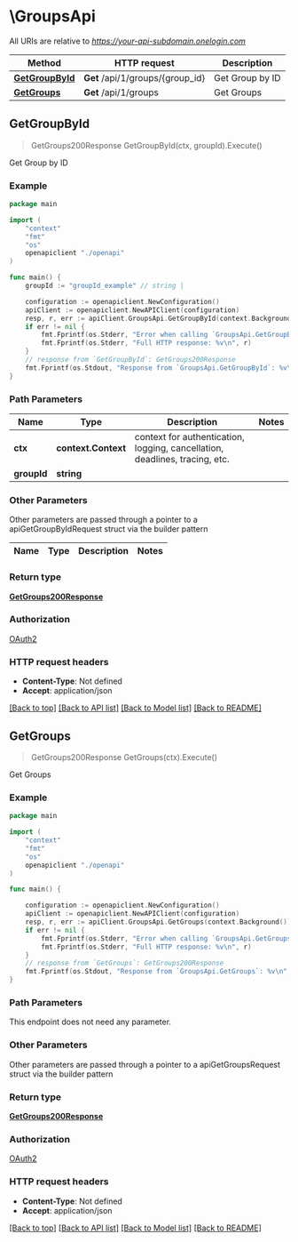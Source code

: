 # \GroupsApi

All URIs are relative to *https://your-api-subdomain.onelogin.com*

Method | HTTP request | Description
------------- | ------------- | -------------
[**GetGroupById**](GroupsApi.md#GetGroupById) | **Get** /api/1/groups/{group_id} | Get Group by ID
[**GetGroups**](GroupsApi.md#GetGroups) | **Get** /api/1/groups | Get Groups



## GetGroupById

> GetGroups200Response GetGroupById(ctx, groupId).Execute()

Get Group by ID



### Example

```go
package main

import (
    "context"
    "fmt"
    "os"
    openapiclient "./openapi"
)

func main() {
    groupId := "groupId_example" // string | 

    configuration := openapiclient.NewConfiguration()
    apiClient := openapiclient.NewAPIClient(configuration)
    resp, r, err := apiClient.GroupsApi.GetGroupById(context.Background(), groupId).Execute()
    if err != nil {
        fmt.Fprintf(os.Stderr, "Error when calling `GroupsApi.GetGroupById``: %v\n", err)
        fmt.Fprintf(os.Stderr, "Full HTTP response: %v\n", r)
    }
    // response from `GetGroupById`: GetGroups200Response
    fmt.Fprintf(os.Stdout, "Response from `GroupsApi.GetGroupById`: %v\n", resp)
}
```

### Path Parameters


Name | Type | Description  | Notes
------------- | ------------- | ------------- | -------------
**ctx** | **context.Context** | context for authentication, logging, cancellation, deadlines, tracing, etc.
**groupId** | **string** |  | 

### Other Parameters

Other parameters are passed through a pointer to a apiGetGroupByIdRequest struct via the builder pattern


Name | Type | Description  | Notes
------------- | ------------- | ------------- | -------------


### Return type

[**GetGroups200Response**](GetGroups200Response.md)

### Authorization

[OAuth2](../README.md#OAuth2)

### HTTP request headers

- **Content-Type**: Not defined
- **Accept**: application/json

[[Back to top]](#) [[Back to API list]](../README.md#documentation-for-api-endpoints)
[[Back to Model list]](../README.md#documentation-for-models)
[[Back to README]](../README.md)


## GetGroups

> GetGroups200Response GetGroups(ctx).Execute()

Get Groups



### Example

```go
package main

import (
    "context"
    "fmt"
    "os"
    openapiclient "./openapi"
)

func main() {

    configuration := openapiclient.NewConfiguration()
    apiClient := openapiclient.NewAPIClient(configuration)
    resp, r, err := apiClient.GroupsApi.GetGroups(context.Background()).Execute()
    if err != nil {
        fmt.Fprintf(os.Stderr, "Error when calling `GroupsApi.GetGroups``: %v\n", err)
        fmt.Fprintf(os.Stderr, "Full HTTP response: %v\n", r)
    }
    // response from `GetGroups`: GetGroups200Response
    fmt.Fprintf(os.Stdout, "Response from `GroupsApi.GetGroups`: %v\n", resp)
}
```

### Path Parameters

This endpoint does not need any parameter.

### Other Parameters

Other parameters are passed through a pointer to a apiGetGroupsRequest struct via the builder pattern


### Return type

[**GetGroups200Response**](GetGroups200Response.md)

### Authorization

[OAuth2](../README.md#OAuth2)

### HTTP request headers

- **Content-Type**: Not defined
- **Accept**: application/json

[[Back to top]](#) [[Back to API list]](../README.md#documentation-for-api-endpoints)
[[Back to Model list]](../README.md#documentation-for-models)
[[Back to README]](../README.md)

